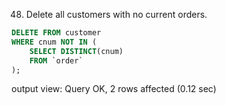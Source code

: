 48. Delete all customers with no current orders.

```SQL
DELETE FROM customer
WHERE cnum NOT IN (
    SELECT DISTINCT(cnum)
    FROM `order` 
);
```
output view:
Query OK, 2 rows affected (0.12 sec)
